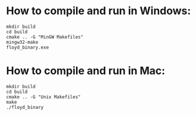# How to compile and run in Windows:
    mkdir build
    cd build
    cmake .. -G "MinGW Makefiles"
    mingw32-make
    floyd_binary.exe

# How to compile and run in Mac:
    mkdir build
    cd build
    cmake .. -G "Unix Makefiles"
    make
    ./floyd_binary
